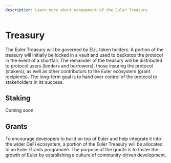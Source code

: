 ```yaml
---
description: Learn more about management of the Euler Treasury
---
```


# Treasury

The Euler Treasury will be governed by EUL token holders. A portion of the treasury will initially be locked in a vault and used to backstop the protocol in the event of a shortfall. The remainder of the treasury will be distributed to protocol users (lenders and borrowers), those insuring the protocol (stakers), as well as other contributors to the Euler ecosystem (grant recipients). The long-term goal is to hand over control of the protocol to stakeholders in its success.

## Staking

Coming soon.

## Grants

To encourage developers to build on top of Euler and help integrate it into the wider DeFi ecosystem, a portion of the Euler Treasury will be allocated to an Euler Grants programme. The purpose of the grants is to foster the growth of Euler by establishing a culture of community-driven development.
